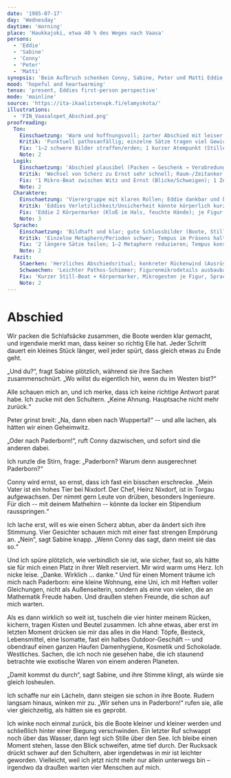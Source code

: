 ```yaml
---
date: '1985-07-17'
day: 'Wednesday'
daytime: 'morning'
place: 'Haukkajoki, etwa 40 % des Weges nach Vaasa'
persons:
  - 'Eddie'
  - 'Sabine'
  - 'Conny'
  - 'Peter'
  - 'Matti'
synopsis: 'Beim Aufbruch schenken Conny, Sabine, Peter und Matti Eddie Ausrüstung und Mut; sie verabreden als fernes Ziel „Paderborn“, bevor sie im Regen davonpaddeln.'
mood: 'hopeful and heartwarming'
tense: 'present, Eddies first-person perspective'
mode: 'mainline'
source: 'https://ita-ikaalistenvpk.fi/elamyskota/'
illustrations:
  - 'FIN_Vaasalopet_Abschied.png'
proofreading:
  Ton:
    Einschaetzung: 'Warm und hoffnungsvoll; zarter Abschied mit leiser Entschlossenheit.'
    Kritik: 'Punktuell pathosanfällig; einzelne Sätze tragen viel Gewicht.'
    Fix: '1–2 schwere Bilder straffen/erden; 1 kurzer Atempunkt (Stille/Regenhorchen) vor dem Aufbruch; 1 jugendlicher Gedankenfetzen („nicht heulen…“) setzen.'
    Note: 2
  Logik:
    Einschaetzung: 'Abschied plausibel (Packen → Geschenk → Verabredung → Abfahrt); Paderborn‑Ziel gibt Richtung.'
    Kritik: 'Wechsel von Scherz zu Ernst sehr schnell; Raum-/Zeitanker gering.'
    Fix: '1 Mikro‑Beat zwischen Witz und Ernst (Blicke/Schweigen); 1 Zeit-/Raumanker (Regen, Uhr, Steg) ergänzen.'
    Note: 2
  Charaktere:
    Einschaetzung: 'Vierergruppe mit klaren Rollen; Eddie dankbar und bewegt.'
    Kritik: 'Eddies Verletzlichkeit/Unsicherheit könnte körperlich kurz aufscheinen; Nebenfiguren profitieren von je 1 Mikrodetail.'
    Fix: 'Eddie 2 Körpermarker (Kloß im Hals, feuchte Hände); je Figur 1 kleine Geste/Stimmlage; Conny’s Angebot 1 sachlicher Satz als Kontrast.'
    Note: 3
  Sprache:
    Einschaetzung: 'Bildhaft und klar; gute Schlussbilder (Boote, Stille am See).'
    Kritik: 'Einzelne Metaphern/Perioden schwer; Tempus im Präsens halten.'
    Fix: '2 längere Sätze teilen; 1–2 Metaphern reduzieren; Tempus konsistent im Präsens; 1 rotziger Kurzsatz als Kontrast.'
    Note: 2
  Fazit:
    Staerken: 'Herzliches Abschiedsritual; konkreter Rückenwind (Ausrüstung, Ziel), Hoffnungsschub.'
    Schwaechen: 'Leichter Pathos‑Schimmer; Figurenmikrodetails ausbaubar.'
    Fix: 'Kurzer Still‑Beat + Körpermarker, Mikrogesten je Figur, Sprache minimal straffen/erde n.'
    Note: 2
---
```


# Abschied

Wir packen die Schlafsäcke zusammen, die Boote werden klar gemacht, und
irgendwie merkt man, dass keiner so richtig Eile hat. Jeder Schritt dauert ein
kleines Stück länger, weil jeder spürt, dass gleich etwas zu Ende geht.

„Und du?“, fragt Sabine plötzlich, während sie ihre Sachen zusammenschnürt. „Wo
willst du eigentlich hin, wenn du im Westen bist?“

Alle schauen mich an, und ich merke, dass ich keine richtige Antwort parat habe.
Ich zucke mit den Schultern. „Keine Ahnung. Hauptsache nicht mehr zurück.“

Peter grinst breit: „Na, dann eben nach Wuppertal!“ -- und alle lachen, als
hätten wir einen Geheimwitz.

„Oder nach Paderborn!“, ruft Conny dazwischen, und sofort sind die anderen
dabei.

Ich runzle die Stirn, frage: „Paderborn? Warum denn ausgerechnet Paderborn?“

Conny wird ernst, so ernst, dass ich fast ein bisschen erschrecke. „Mein Vater
ist ein hohes Tier bei Nixdorf. Der Chef, Heinz Nixdorf, ist in Torgau
aufgewachsen. Der nimmt gern Leute von drüben, besonders Ingenieure. Für dich --
mit deinem Mathehirn -- könnte da locker ein Stipendium rausspringen.“

Ich lache erst, will es wie einen Scherz abtun, aber da ändert sich ihre
Stimmung. Vier Gesichter schauen mich mit einer fast strengen Empörung an.
„Nein“, sagt Sabine knapp. „Wenn Conny das sagt, dann meint sie das so.“

Und ich spüre plötzlich, wie verbindlich sie ist, wie sicher, fast so, als hätte
sie für mich einen Platz in ihrer Welt reserviert. Mir wird warm ums Herz. Ich
nicke leise. „Danke. Wirklich … danke.“ Und für einen Moment träume ich mich
nach Paderborn: eine kleine Wohnung, eine Uni, ich mit Heften voller
Gleichungen, nicht als Außenseiterin, sondern als eine von vielen, die an
Mathematik Freude haben. Und draußen stehen Freunde, die schon auf mich warten.

Als es dann wirklich so weit ist, tuscheln die vier hinter meinem Rücken,
kichern, tragen Kisten und Beutel zusammen. Ich ahne etwas, aber erst im letzten
Moment drücken sie mir das alles in die Hand: Töpfe, Besteck, Lebensmittel, eine
Isomatte, fast ein halbes Outdoor-Geschäft -- und obendrauf einen ganzen Haufen
Damenhygiene, Kosmetik und Schokolade. Westliches. Sachen, die ich noch nie
gesehen habe, die ich staunend betrachte wie exotische Waren von einem anderen
Planeten.

„Damit kommst du durch“, sagt Sabine, und ihre Stimme klingt, als würde sie
gleich losheulen.

Ich schaffe nur ein Lächeln, dann steigen sie schon in ihre Boote. Rudern
langsam hinaus, winken mir zu. „Wir sehen uns in Paderborn!“ rufen sie, alle
vier gleichzeitig, als hätten sie es geprobt.

Ich winke noch einmal zurück, bis die Boote kleiner und kleiner werden und
schließlich hinter einer Biegung verschwinden. Ein letzter Ruf schwappt noch
über das Wasser, dann legt sich Stille über den See. Ich bleibe einen Moment
stehen, lasse den Blick schweifen, atme tief durch. Der Rucksack drückt schwer
auf den Schultern, aber irgendetwas in mir ist leichter geworden. Vielleicht,
weil ich jetzt nicht mehr nur allein unterwegs bin – irgendwo da draußen warten
vier Menschen auf mich.
